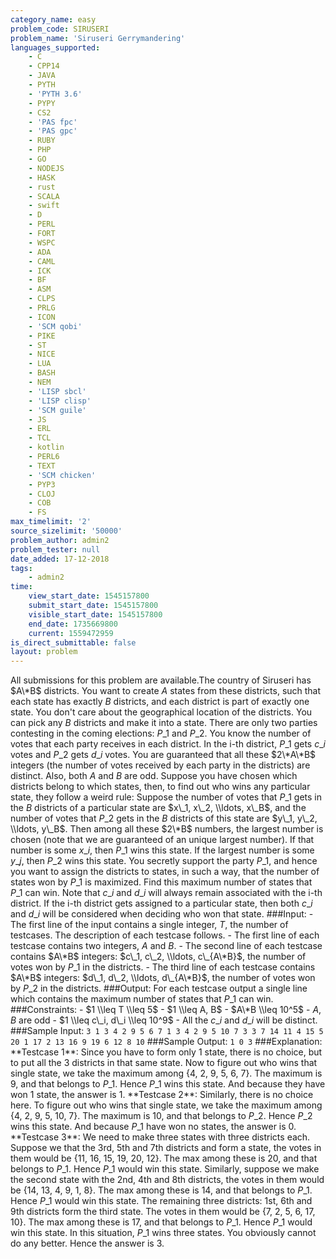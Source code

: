 ```yaml
---
category_name: easy
problem_code: SIRUSERI
problem_name: 'Siruseri Gerrymandering'
languages_supported:
    - C
    - CPP14
    - JAVA
    - PYTH
    - 'PYTH 3.6'
    - PYPY
    - CS2
    - 'PAS fpc'
    - 'PAS gpc'
    - RUBY
    - PHP
    - GO
    - NODEJS
    - HASK
    - rust
    - SCALA
    - swift
    - D
    - PERL
    - FORT
    - WSPC
    - ADA
    - CAML
    - ICK
    - BF
    - ASM
    - CLPS
    - PRLG
    - ICON
    - 'SCM qobi'
    - PIKE
    - ST
    - NICE
    - LUA
    - BASH
    - NEM
    - 'LISP sbcl'
    - 'LISP clisp'
    - 'SCM guile'
    - JS
    - ERL
    - TCL
    - kotlin
    - PERL6
    - TEXT
    - 'SCM chicken'
    - PYP3
    - CLOJ
    - COB
    - FS
max_timelimit: '2'
source_sizelimit: '50000'
problem_author: admin2
problem_tester: null
date_added: 17-12-2018
tags:
    - admin2
time:
    view_start_date: 1545157800
    submit_start_date: 1545157800
    visible_start_date: 1545157800
    end_date: 1735669800
    current: 1559472959
is_direct_submittable: false
layout: problem
---
```

All submissions for this problem are available.The country of Siruseri has $A\*B$ districts. You want to create $A$ states from these districts, such that each state has exactly $B$ districts, and each district is part of exactly one state. You don't care about the geographical location of the districts. You can pick any $B$ districts and make it into a state. There are only two parties contesting in the coming elections: $P\_1$ and $P\_2$. You know the number of votes that each party receives in each district. In the i-th district, $P\_1$ gets $c\_i$ votes and $P\_2$ gets $d\_i$ votes. You are guaranteed that all these $2\*A\*B$ integers (the number of votes received by each party in the districts) are distinct. Also, both $A$ and $B$ are odd. Suppose you have chosen which districts belong to which states, then, to find out who wins any particular state, they follow a weird rule: Suppose the number of votes that $P\_1$ gets in the $B$ districts of a particular state are $x\_1, x\_2, \\ldots, x\_B$, and the number of votes that $P\_2$ gets in the $B$ districts of this state are $y\_1, y\_2, \\ldots, y\_B$. Then among all these $2\*B$ numbers, the largest number is chosen (note that we are guaranteed of an unique largest number). If that number is some $x\_i$, then $P\_1$ wins this state. If the largest number is some $y\_j$, then $P\_2$ wins this state. You secretly support the party $P\_1$, and hence you want to assign the districts to states, in such a way, that the number of states won by $P\_1$ is maximized. Find this maximum number of states that $P\_1$ can win. Note that $c\_i$ and $d\_i$ will always remain associated with the i-th district. If the i-th district gets assigned to a particular state, then both $c\_i$ and $d\_i$ will be considered when deciding who won that state. ###Input: - The first line of the input contains a single integer, $T$, the number of testcases. The description of each testcase follows. - The first line of each testcase contains two integers, $A$ and $B$. - The second line of each testcase contains $A\*B$ integers: $c\_1, c\_2, \\ldots, c\_{A\*B}$, the number of votes won by $P\_1$ in the districts. - The third line of each testcase contains $A\*B$ integers: $d\_1, d\_2, \\ldots, d\_{A\*B}$, the number of votes won by $P\_2$ in the districts. ###Output: For each testcase output a single line which contains the maximum number of states that $P\_1$ can win. ###Constraints: - $1 \\leq T \\leq 5$ - $1 \\leq A, B$ - $A\*B \\leq 10^5$ - $A$, $B$ are odd - $1 \\leq c\_i, d\_i \\leq 10^9$ - All the $c\_i$ and $d\_i$ will be distinct. ###Sample Input: ``` 3 1 3 4 2 9 5 6 7 1 3 4 2 9 5 10 7 3 3 7 14 11 4 15 5 20 1 17 2 13 16 9 19 6 12 8 10 ``` ###Sample Output: ``` 1 0 3 ``` ###Explanation: \*\*Testcase 1\*\*: Since you have to form only 1 state, there is no choice, but to put all the 3 districts in that same state. Now to figure out who wins that single state, we take the maximum among {4, 2, 9, 5, 6, 7}. The maximum is 9, and that belongs to $P\_1$. Hence $P\_1$ wins this state. And because they have won 1 state, the answer is 1. \*\*Testcase 2\*\*: Similarly, there is no choice here. To figure out who wins that single state, we take the maximum among {4, 2, 9, 5, 10, 7}. The maximum is 10, and that belongs to $P\_2$. Hence $P\_2$ wins this state. And because $P\_1$ have won no states, the answer is 0. \*\*Testcase 3\*\*: We need to make three states with three districts each. Suppose we that the 3rd, 5th and 7th districts and form a state, the votes in them would be {11, 16, 15, 19, 20, 12}. The max among these is 20, and that belongs to $P\_1$. Hence $P\_1$ would win this state. Similarly, suppose we make the second state with the 2nd, 4th and 8th districts, the votes in them would be {14, 13, 4, 9, 1, 8}. The max among these is 14, and that belongs to $P\_1$. Hence $P\_1$ would win this state. The remaining three districts: 1st, 6th and 9th districts form the third state. The votes in them would be {7, 2, 5, 6, 17, 10}. The max among these is 17, and that belongs to $P\_1$. Hence $P\_1$ would win this state. In this situation, $P\_1$ wins three states. You obviously cannot do any better. Hence the answer is 3.
